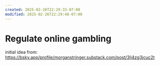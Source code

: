 ```yaml
---
created: 2025-02-26T22:29:33-07:00
modified: 2025-02-26T22:29:48-07:00
---
```


# Regulate online gambling

initial idea from: https://bsky.app/profile/morganstringer.substack.com/post/3lj4zg3jcuc2t

